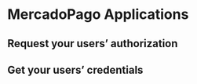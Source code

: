 # MercadoPago Applications
  
## Request your users’ authorization



## Get your users’ credentials



